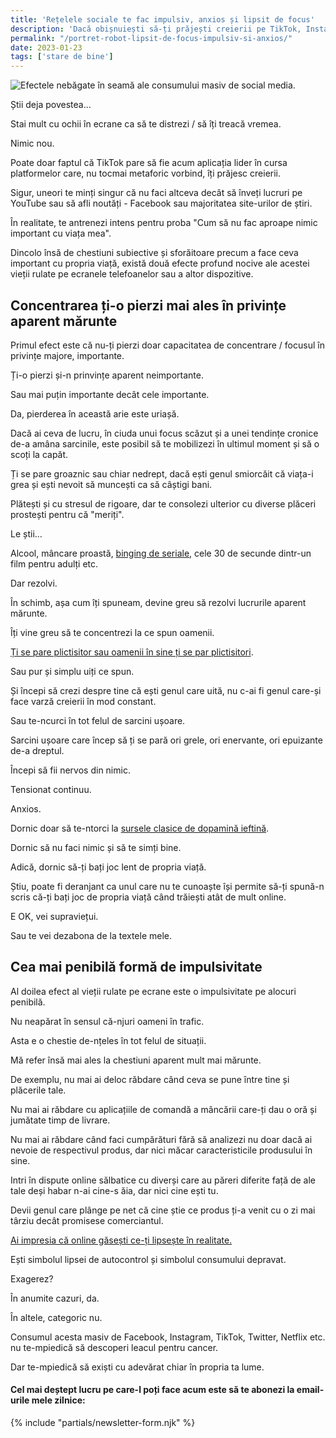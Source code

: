 ```yaml
---
title: 'Rețelele sociale te fac impulsiv, anxios și lipsit de focus'
description: 'Dacă obișnuiești să-ți prăjești creierii pe TikTok, Instagram, Facebook, YouTubet etc. atunci destul de probabil starea ta psihică este la pământ.'
permalink: "/portret-robot-lipsit-de-focus-impulsiv-si-anxios/"
date: 2023-01-23
tags: ['stare de bine']
---
```


![Efectele nebăgate în seamă ale consumului masiv de social media.](/assets/images/gallery/efecte-consum-social-media.jpg)

Știi deja povestea...

Stai mult cu ochii în ecrane ca să te distrezi / să îți treacă vremea.

Nimic nou.

Poate doar faptul că TikTok pare să fie acum aplicația lider în cursa platformelor care, nu tocmai metaforic vorbind, îți prăjesc creierii.

Sigur, uneori te minți singur că nu faci altceva decât să înveți lucruri pe YouTube sau să afli noutăți - Facebook sau majoritatea site-urilor de știri.

În realitate, te antrenezi intens pentru proba "Cum să nu fac aproape nimic important cu viața mea".

Dincolo însă de chestiuni subiective și sforăitoare precum a face ceva important cu propria viață, există două efecte profund nocive ale acestei vieții rulate pe ecranele telefoanelor sau a altor dispozitive.

## Concentrarea ți-o pierzi mai ales în privințe aparent mărunte

Primul efect este că nu-ți pierzi doar capacitatea de concentrare / focusul în privințe majore, importante.

Ți-o pierzi și-n prinvințe aparent neimportante.

Sau mai puțin importante decât cele importante.

Da, pierderea în această arie este uriașă.

Dacă ai ceva de lucru, în ciuda unui focus scăzut și a unei tendințe cronice de-a amâna sarcinile, este posibil să te mobilizezi în ultimul moment și să o scoți la capăt.

Ți se pare groaznic sau chiar nedrept, dacă ești genul smiorcăit că viața-i grea și ești nevoit să muncești ca să câștigi bani.

Plătești și cu stresul de rigoare, dar te consolezi ulterior cu diverse plăceri prostești pentru că "meriți".

Le știi...

Alcool, mâncare proastă, [binging de seriale](https://beldie.ro/indoparea-cu-seriale/), cele 30 de secunde dintr-un film pentru adulți etc.

Dar rezolvi.

În schimb, așa cum îți spuneam, devine greu să rezolvi lucrurile aparent mărunte.

Îți vine greu să te concentrezi la ce spun oamenii.

[Ți se pare plictisitor sau oamenii în sine ți se par plictisitori](https://beldie.ro/importanta-plictiselii/).

Sau pur și simplu uiți ce spun.

Și începi să crezi despre tine că ești genul care uită, nu c-ai fi genul care-și face varză creierii în mod constant.

Sau te-ncurci în tot felul de sarcini ușoare.

Sarcini ușoare care încep să ți se pară ori grele, ori enervante, ori epuizante de-a dreptul.

Începi să fii nervos din nimic.

Tensionat continuu.

Anxios.

Dornic doar să te-ntorci la [sursele clasice de dopamină ieftină](https://beldie.ro/dumb-phone/).

Dornic să nu faci nimic și să te simți bine.

Adică, dornic să-ți bați joc lent de propria viață.

Știu, poate fi deranjant ca unul care nu te cunoaște își permite să-ți spună-n scris că-ți bați joc de propria viață când trăiești atât de mult online.

E OK, vei supraviețui.

Sau te vei dezabona de la textele mele.

## Cea mai penibilă formă de impulsivitate

Al doilea efect al vieții rulate pe ecrane este o impulsivitate pe alocuri penibilă.

Nu neapărat în sensul că-njuri oameni în trafic.

Asta e o chestie de-nțeles în tot felul de situații.

Mă refer însă mai ales la chestiuni aparent mult mai mărunte.

De exemplu, nu mai ai deloc răbdare când ceva se pune între tine și plăcerile tale.

Nu mai ai răbdare cu aplicațiile de comandă a mâncării care-ți dau o oră și jumătate timp de livrare.

Nu mai ai răbdare când faci cumpărături fără să analizezi nu doar dacă ai nevoie de respectivul produs, dar nici măcar caracteristicile produsului în sine.

Intri în dispute online sălbatice cu diverși care au păreri diferite față de ale tale deși habar n-ai cine-s ăia, dar nici cine ești tu.

Devii genul care plânge pe net că cine știe ce produs ți-a venit cu o zi mai târziu decât promisese comerciantul.

[Ai impresia că online găsești ce-ți lipsește în realitate.](https://www.staidrept.ro/4000-de-saptamani-in-balon/)

Ești simbolul lipsei de autocontrol și simbolul consumului depravat.

Exagerez?

În anumite cazuri, da.

În altele, categoric nu.

Consumul acesta masiv de Facebook, Instagram, TikTok, Twitter, Netflix etc. nu te-mpiedică să descoperi leacul pentru cancer.

Dar te-mpiedică să exiști cu adevărat chiar în propria ta lume.
#### Cel mai deștept lucru pe care-l poți face acum este să te abonezi la email-urile mele zilnice:
{% include "partials/newsletter-form.njk" %}